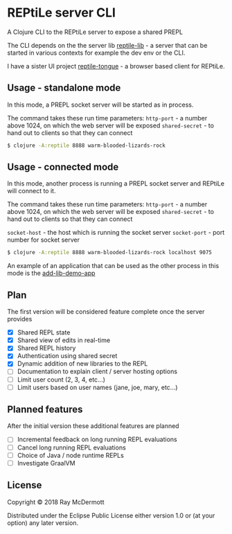 # REPtiLe server CLI

A Clojure CLI to the REPtiLe server to expose a shared PREPL

The CLI depends on the the server lib [reptile-lib](https://github.com/raymcdermott/reptile-tongue) - a server that can be started in various contexts for example the dev env or the CLI.

I have a sister UI project [reptile-tongue](https://github.com/raymcdermott/reptile-tongue) - a browser based client for 
REPtiLe.

## Usage - standalone mode

In this mode, a PREPL socket server will be started as in process.

The command takes these run time parameters:
`http-port` - a number above 1024, on which the web server will be exposed
`shared-secret` - to hand out to clients so that they can connect

```bash
$ clojure -A:reptile 8888 warm-blooded-lizards-rock
```

## Usage - connected mode

In this mode, another process is running a PREPL socket server and REPtiLe will connect to it.

The command takes these run time parameters:
`http-port` - a number above 1024, on which the web server will be exposed
`shared-secret` - to hand out to clients so that they can connect

`socket-host` - the host which is running the socket server
`socket-port` - port number for socket server

```bash
$ clojure -A:reptile 8888 warm-blooded-lizards-rock localhost 9075
```

An example of an application that can be used as the other process in this mode 
is the [add-lib-demo-app](https://github.com/raymcdermott/add-lib-demo-app)

## Plan

The first version will be considered feature complete once the server provides

- [X] Shared REPL state
- [X] Shared view of edits in real-time 
- [X] Shared REPL history
- [X] Authentication using shared secret
- [X] Dynamic addition of new libraries to the REPL
- [ ] Documentation to explain client / server hosting options
- [ ] Limit user count (2, 3, 4, etc...)
- [ ] Limit users based on user names (jane, joe, mary, etc...)
  
## Planned features

After the initial version these additional features are planned

- [ ] Incremental feedback on long running REPL evaluations
- [ ] Cancel long running REPL evaluations
- [ ] Choice of Java / node runtime REPLs
- [ ] Investigate GraalVM

## License

Copyright © 2018 Ray McDermott

Distributed under the Eclipse Public License either version 1.0 or (at
your option) any later version.
